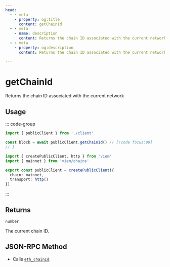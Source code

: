 ```yaml
---
head:
  - - meta
    - property: og:title
      content: getChainId
  - - meta
    - name: description
      content: Returns the chain ID associated with the current network
  - - meta
    - property: og:description
      content: Returns the chain ID associated with the current network

---
```


# getChainId

Returns the chain ID associated with the current network

## Usage

::: code-group

```ts [example.ts]
import { publicClient } from './client'

const block = await publicClient.getChainId() // [!code focus:99]
// 1
```

```ts [client.ts]
import { createPublicClient, http } from 'viem'
import { mainnet } from 'viem/chains'

export const publicClient = createPublicClient({
  chain: mainnet,
  transport: http()
})
```

:::

## Returns

`number`

The current chain ID.

## JSON-RPC Method

- Calls [`eth_chainId`](https://ethereum.org/en/developers/docs/apis/json-rpc/#eth_chainid).